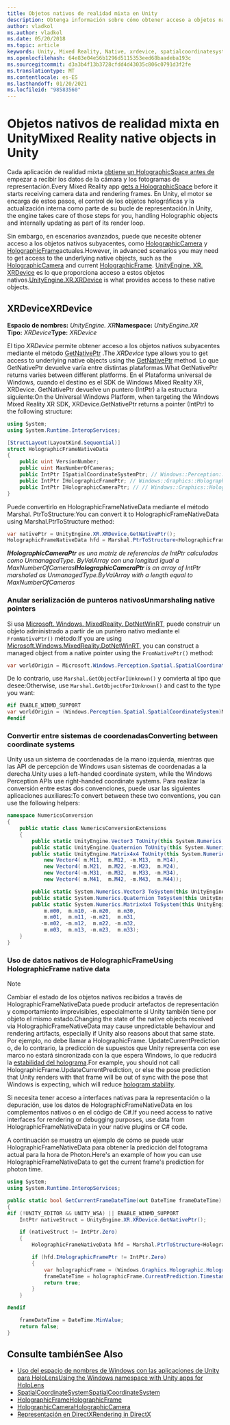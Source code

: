 ```yaml
---
title: Objetos nativos de realidad mixta en Unity
description: Obtenga información sobre cómo obtener acceso a objetos nativos holográficas subyacentes en Unity con el espacio de nombres XR.
author: vladkol
ms.author: vladkol
ms.date: 05/20/2018
ms.topic: article
keywords: Unity, Mixed Reality, Native, xrdevice, spatialcoordinatesystem, holographicframe, holographiccamera, ispatialcoordinatesystem, iholographicframe, iholographiccamera, getnativeptr, auriculares de realidad mixta, auriculares de realidad mixta de Windows, auriculares de realidad virtual
ms.openlocfilehash: 64e83e04e56b1296d5115353eed68baadeba193c
ms.sourcegitcommit: d3a3b4f13b3728cfdd4d43035c806c0791d3f2fe
ms.translationtype: MT
ms.contentlocale: es-ES
ms.lasthandoff: 01/20/2021
ms.locfileid: "98583560"
---
```

# <a name="mixed-reality-native-objects-in-unity"></a><span data-ttu-id="54719-104">Objetos nativos de realidad mixta en Unity</span><span class="sxs-lookup"><span data-stu-id="54719-104">Mixed Reality native objects in Unity</span></span>

<span data-ttu-id="54719-105">Cada aplicación de realidad mixta [obtiene un HolographicSpace antes de](../native/getting-a-holographicspace.md) empezar a recibir los datos de la cámara y los fotogramas de representación.</span><span class="sxs-lookup"><span data-stu-id="54719-105">Every Mixed Reality app [gets a HolographicSpace](../native/getting-a-holographicspace.md) before it starts receiving camera data and rendering frames.</span></span> <span data-ttu-id="54719-106">En Unity, el motor se encarga de estos pasos, el control de los objetos holográficas y la actualización interna como parte de su bucle de representación.</span><span class="sxs-lookup"><span data-stu-id="54719-106">In Unity, the engine takes care of those steps for you, handling Holographic objects and internally updating as part of its render loop.</span></span>

<span data-ttu-id="54719-107">Sin embargo, en escenarios avanzados, puede que necesite obtener acceso a los objetos nativos subyacentes, como <a href="/uwp/api/windows.graphics.holographic.holographiccamera" target="_blank">HolographicCamera</a> y <a href="/uwp/api/windows.graphics.holographic.holographicframe" target="_blank">HolographicFrame</a>actuales.</span><span class="sxs-lookup"><span data-stu-id="54719-107">However, in advanced scenarios you may need to get access to the underlying native objects, such as the <a href="/uwp/api/windows.graphics.holographic.holographiccamera" target="_blank">HolographicCamera</a> and current <a href="/uwp/api/windows.graphics.holographic.holographicframe" target="_blank">HolographicFrame</a>.</span></span> <span data-ttu-id="54719-108"><a href="https://docs.unity3d.com/ScriptReference/XR.XRDevice.html" target="_blank">UnityEngine. XR. XRDevice</a> es lo que proporciona acceso a estos objetos nativos.</span><span class="sxs-lookup"><span data-stu-id="54719-108"><a href="https://docs.unity3d.com/ScriptReference/XR.XRDevice.html" target="_blank">UnityEngine.XR.XRDevice</a> is what provides access to these native objects.</span></span>

## <a name="xrdevice"></a><span data-ttu-id="54719-109">XRDevice</span><span class="sxs-lookup"><span data-stu-id="54719-109">XRDevice</span></span> 

<span data-ttu-id="54719-110">**Espacio de nombres:** *UnityEngine. XR*</span><span class="sxs-lookup"><span data-stu-id="54719-110">**Namespace:** *UnityEngine.XR*</span></span><br>
<span data-ttu-id="54719-111">**Tipo:** *XRDevice*</span><span class="sxs-lookup"><span data-stu-id="54719-111">**Type:** *XRDevice*</span></span>

<span data-ttu-id="54719-112">El tipo *XRDevice* permite obtener acceso a los objetos nativos subyacentes mediante el método <a href="https://docs.unity3d.com/ScriptReference/XR.XRDevice.GetNativePtr.html" target="_blank">GetNativePtr</a> .</span><span class="sxs-lookup"><span data-stu-id="54719-112">The *XRDevice* type allows you to get access to underlying native objects using the <a href="https://docs.unity3d.com/ScriptReference/XR.XRDevice.GetNativePtr.html" target="_blank">GetNativePtr</a> method.</span></span> <span data-ttu-id="54719-113">Lo que GetNativePtr devuelve varía entre distintas plataformas.</span><span class="sxs-lookup"><span data-stu-id="54719-113">What GetNativePtr returns varies between different platforms.</span></span> <span data-ttu-id="54719-114">En el Plataforma universal de Windows, cuando el destino es el SDK de Windows Mixed Reality XR, XRDevice. GetNativePtr devuelve un puntero (IntPtr) a la estructura siguiente:</span><span class="sxs-lookup"><span data-stu-id="54719-114">On the Universal Windows Platform, when targeting the Windows Mixed Reality XR SDK, XRDevice.GetNativePtr returns a pointer (IntPtr) to the following structure:</span></span> 

```cs
using System;
using System.Runtime.InteropServices;

[StructLayout(LayoutKind.Sequential)]
struct HolographicFrameNativeData
{
    public uint VersionNumber;
    public uint MaxNumberOfCameras;
    public IntPtr ISpatialCoordinateSystemPtr; // Windows::Perception::Spatial::ISpatialCoordinateSystem
    public IntPtr IHolographicFramePtr; // Windows::Graphics::Holographic::IHolographicFrame 
    public IntPtr IHolographicCameraPtr; // // Windows::Graphics::Holographic::IHolographicCamera
}
```
<span data-ttu-id="54719-115">Puede convertirlo en HolographicFrameNativeData mediante el método Marshal. PtrToStructure:</span><span class="sxs-lookup"><span data-stu-id="54719-115">You can convert it to HolographicFrameNativeData using Marshal.PtrToStructure method:</span></span>
```cs
var nativePtr = UnityEngine.XR.XRDevice.GetNativePtr();
HolographicFrameNativeData hfd = Marshal.PtrToStructure<HolographicFrameNativeData>(nativePtr);
```
<span data-ttu-id="54719-116">***IHolographicCameraPtr** es una matriz de referencias de IntPtr calculadas como UnmanagedType. ByValArray con una longitud igual a MaxNumberOfCameras*</span><span class="sxs-lookup"><span data-stu-id="54719-116">***IHolographicCameraPtr** is an array of IntPtr marshaled as UnmanagedType.ByValArray with a length equal to MaxNumberOfCameras*</span></span> 

### <a name="unmarshaling-native-pointers"></a><span data-ttu-id="54719-117">Anular serialización de punteros nativos</span><span class="sxs-lookup"><span data-stu-id="54719-117">Unmarshaling native pointers</span></span>

<span data-ttu-id="54719-118">Si usa [Microsoft. Windows. MixedReality. DotNetWinRT](https://www.nuget.org/packages/Microsoft.Windows.MixedReality.DotNetWinRT), puede construir un objeto administrado a partir de un puntero nativo mediante el `FromNativePtr()` método:</span><span class="sxs-lookup"><span data-stu-id="54719-118">If you are using [Microsoft.Windows.MixedReality.DotNetWinRT](https://www.nuget.org/packages/Microsoft.Windows.MixedReality.DotNetWinRT), you can construct a managed object from a native pointer using the `FromNativePtr()` method:</span></span>

```cs
var worldOrigin = Microsoft.Windows.Perception.Spatial.SpatialCoordinateSystem.FromNativePtr(hfd.ISpatialCoordinateSystemPtr);
```

<span data-ttu-id="54719-119">De lo contrario, use `Marshal.GetObjectForIUnknown()` y convierta al tipo que desee:</span><span class="sxs-lookup"><span data-stu-id="54719-119">Otherwise, use `Marshal.GetObjectForIUnknown()` and cast to the type you want:</span></span>

```cs
#if ENABLE_WINMD_SUPPORT
var worldOrigin = (Windows.Perception.Spatial.SpatialCoordinateSystem)Marshal.GetObjectForIUnknown(hfd.ISpatialCoordinateSystemPtr);
#endif
```

### <a name="converting-between-coordinate-systems"></a><span data-ttu-id="54719-120">Convertir entre sistemas de coordenadas</span><span class="sxs-lookup"><span data-stu-id="54719-120">Converting between coordinate systems</span></span>

<span data-ttu-id="54719-121">Unity usa un sistema de coordenadas de la mano izquierda, mientras que las API de percepción de Windows usan sistemas de coordenadas a la derecha.</span><span class="sxs-lookup"><span data-stu-id="54719-121">Unity uses a left-handed coordinate system, while the Windows Perception APIs use right-handed coordinate systems.</span></span> <span data-ttu-id="54719-122">Para realizar la conversión entre estas dos convenciones, puede usar las siguientes aplicaciones auxiliares:</span><span class="sxs-lookup"><span data-stu-id="54719-122">To convert between these two conventions, you can use the following helpers:</span></span>

```cs
namespace NumericsConversion
{
    public static class NumericsConversionExtensions
    {
        public static UnityEngine.Vector3 ToUnity(this System.Numerics.Vector3 v) => new UnityEngine.Vector3(v.X, v.Y, -v.Z);
        public static UnityEngine.Quaternion ToUnity(this System.Numerics.Quaternion q) => new UnityEngine.Quaternion(-q.X, -q.Y, q.Z, q.W);
        public static UnityEngine.Matrix4x4 ToUnity(this System.Numerics.Matrix4x4 m) => new UnityEngine.Matrix4x4(
            new Vector4( m.M11,  m.M12, -m.M13,  m.M14),
            new Vector4( m.M21,  m.M22, -m.M23,  m.M24),
            new Vector4(-m.M31, -m.M32,  m.M33, -m.M34),
            new Vector4( m.M41,  m.M42, -m.M43,  m.M44));

        public static System.Numerics.Vector3 ToSystem(this UnityEngine.Vector3 v) => new System.Numerics.Vector3(v.x, v.y, -v.z);
        public static System.Numerics.Quaternion ToSystem(this UnityEngine.Quaternion q) => new System.Numerics.Quaternion(-q.x, -q.y, q.z, q.w);
        public static System.Numerics.Matrix4x4 ToSystem(this UnityEngine.Matrix4x4 m) => new System.Numerics.Matrix4x4(
            m.m00,  m.m10, -m.m20,  m.m30,
            m.m01,  m.m11, -m.m21,  m.m31,
           -m.m02, -m.m12,  m.m22, -m.m32,
            m.m03,  m.m13, -m.m23,  m.m33);
    }
}
```

### <a name="using-holographicframe-native-data"></a><span data-ttu-id="54719-123">Uso de datos nativos de HolographicFrame</span><span class="sxs-lookup"><span data-stu-id="54719-123">Using HolographicFrame native data</span></span>

> [!NOTE]
> <span data-ttu-id="54719-124">Cambiar el estado de los objetos nativos recibidos a través de HolographicFrameNativeData puede producir artefactos de representación y comportamiento imprevisibles, especialmente si Unity también tiene por objeto el mismo estado.</span><span class="sxs-lookup"><span data-stu-id="54719-124">Changing the state of the native objects received via HolographicFrameNativeData may cause unpredictable behaviour and rendering artifacts, especially if Unity also reasons about that same state.</span></span>  <span data-ttu-id="54719-125">Por ejemplo, no debe llamar a HolographicFrame. UpdateCurrentPrediction o, de lo contrario, la predicción de supuestos que Unity representa con ese marco no estará sincronizada con la que espera Windows, lo que reducirá la [estabilidad del holograma](../platform-capabilities-and-apis/hologram-stability.md).</span><span class="sxs-lookup"><span data-stu-id="54719-125">For example, you should not call HolographicFrame.UpdateCurrentPrediction, or else the pose prediction that Unity renders with that frame will be out of sync with the pose that Windows is expecting, which will reduce [hologram stability](../platform-capabilities-and-apis/hologram-stability.md).</span></span>

<span data-ttu-id="54719-126">Si necesita tener acceso a interfaces nativas para la representación o la depuración, use los datos de HolographicFrameNativeData en los complementos nativos o en el código de C#.</span><span class="sxs-lookup"><span data-stu-id="54719-126">If you need access to native interfaces for rendering or debugging purposes, use data from HolographicFrameNativeData in your native plugins or C# code.</span></span> 

<span data-ttu-id="54719-127">A continuación se muestra un ejemplo de cómo se puede usar HolographicFrameNativeData para obtener la predicción del fotograma actual para la hora de Photon.</span><span class="sxs-lookup"><span data-stu-id="54719-127">Here's an example of how you can use HolographicFrameNativeData to get the current frame's prediction for photon time.</span></span> 

```cs
using System;
using System.Runtime.InteropServices;

public static bool GetCurrentFrameDateTime(out DateTime frameDateTime)
{
#if (!UNITY_EDITOR && UNITY_WSA) || ENABLE_WINMD_SUPPORT
    IntPtr nativeStruct = UnityEngine.XR.XRDevice.GetNativePtr();

    if (nativeStruct != IntPtr.Zero)
    {
        HolographicFrameNativeData hfd = Marshal.PtrToStructure<HolographicFrameNativeData>(nativeStruct);

        if (hfd.IHolographicFramePtr != IntPtr.Zero)
        {
            var holographicFrame = (Windows.Graphics.Holographic.HolographicFrame)Marshal.GetObjectForIUnknown(hfd.IHolographicFramePtr);
            frameDateTime = holographicFrame.CurrentPrediction.Timestamp.TargetTime.DateTime;
            return true;
        }
    }

#endif

    frameDateTime = DateTime.MinValue;
    return false;
}

```

## <a name="see-also"></a><span data-ttu-id="54719-128">Consulte también</span><span class="sxs-lookup"><span data-stu-id="54719-128">See Also</span></span>

* [<span data-ttu-id="54719-129">Uso del espacio de nombres de Windows con las aplicaciones de Unity para HoloLens</span><span class="sxs-lookup"><span data-stu-id="54719-129">Using the Windows namespace with Unity apps for HoloLens</span></span>](using-the-windows-namespace-with-unity-apps-for-hololens.md)
* <span data-ttu-id="54719-130"><a href="/uwp/api/windows.perception.spatial.spatialcoordinatesystem" target="_blank">SpatialCoordinateSystem</a></span><span class="sxs-lookup"><span data-stu-id="54719-130"><a href="/uwp/api/windows.perception.spatial.spatialcoordinatesystem" target="_blank">SpatialCoordinateSystem</a></span></span>
* <span data-ttu-id="54719-131"><a href="/uwp/api/windows.graphics.holographic.holographicframe" target="_blank">HolographicFrame</a></span><span class="sxs-lookup"><span data-stu-id="54719-131"><a href="/uwp/api/windows.graphics.holographic.holographicframe" target="_blank">HolographicFrame</a></span></span>
* <span data-ttu-id="54719-132"><a href="/uwp/api/windows.graphics.holographic.holographiccamera" target="_blank">HolographicCamera</a></span><span class="sxs-lookup"><span data-stu-id="54719-132"><a href="/uwp/api/windows.graphics.holographic.holographiccamera" target="_blank">HolographicCamera</a></span></span>
* [<span data-ttu-id="54719-133">Representación en DirectX</span><span class="sxs-lookup"><span data-stu-id="54719-133">Rendering in DirectX</span></span>](../native/rendering-in-directx.md)